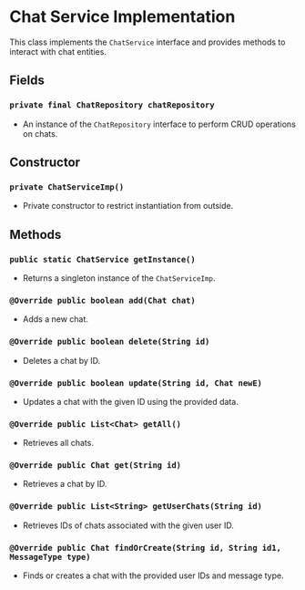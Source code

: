 # Chat Service Implementation

This class implements the `ChatService` interface and provides methods to interact with chat entities.

## Fields

### `private final ChatRepository chatRepository`

- An instance of the `ChatRepository` interface to perform CRUD operations on chats.

## Constructor

### `private ChatServiceImp()`

- Private constructor to restrict instantiation from outside.

## Methods

### `public static ChatService getInstance()`

- Returns a singleton instance of the `ChatServiceImp`.

### `@Override public boolean add(Chat chat)`

- Adds a new chat.

### `@Override public boolean delete(String id)`

- Deletes a chat by ID.

### `@Override public boolean update(String id, Chat newE)`

- Updates a chat with the given ID using the provided data.

### `@Override public List<Chat> getAll()`

- Retrieves all chats.

### `@Override public Chat get(String id)`

- Retrieves a chat by ID.

### `@Override public List<String> getUserChats(String id)`

- Retrieves IDs of chats associated with the given user ID.

### `@Override public Chat findOrCreate(String id, String id1, MessageType type)`

- Finds or creates a chat with the provided user IDs and message type.

